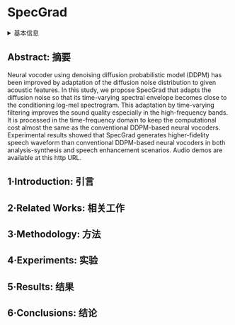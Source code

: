# SpecGrad

<details>
<summary>基本信息</summary>

- 标题: "SpecGrad: Diffusion Probabilistic Model based Neural Vocoder with Adaptive Noise Spectral Shaping"
- 作者:
  - 01 Yuma Koizumi,
  - 02 Heiga Zen,
  - 03 Kohei Yatabe,
  - 04 Nanxin Chen,
  - 05 Michiel Bacchiani
- 链接:
  - [ArXiv](https://arxiv.org/abs/2203.16749)
  - [Publication](https://doi.org/10.21437/Interspeech.2022-301)
  - [Github]
  - [Demo](http://wavegrad.github.io/specgrad/)
- 文件:
  - [ArXiv](_PDF/2203.16749v2__SpecGrad__Diffusion_Probabilistic_Model_based_Neural_Vocoder_with_Adaptive_Noise_Spectral_Shaping.pdf)
  - [Publication] #TODO

</details>

## Abstract: 摘要

Neural vocoder using denoising diffusion probabilistic model (DDPM) has been improved by adaptation of the diffusion noise distribution to given acoustic features.
In this study, we propose SpecGrad that adapts the diffusion noise so that its time-varying spectral envelope becomes close to the conditioning log-mel spectrogram.
This adaptation by time-varying filtering improves the sound quality especially in the high-frequency bands.
It is processed in the time-frequency domain to keep the computational cost almost the same as the conventional DDPM-based neural vocoders.
Experimental results showed that SpecGrad generates higher-fidelity speech waveform than conventional DDPM-based neural vocoders in both analysis-synthesis and speech enhancement scenarios.
Audio demos are available at this http URL.

## 1·Introduction: 引言

## 2·Related Works: 相关工作

## 3·Methodology: 方法

## 4·Experiments: 实验

## 5·Results: 结果

## 6·Conclusions: 结论